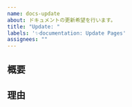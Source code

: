 ```yaml
---
name: docs-update
about: ドキュメントの更新希望を行います。
title: "Update: "
labels: '✨documentation: Update Pages'
assignees: ""
---
```


<!--

    Issueを開ける前に:
    1. 既に同じIssueが開かれていないか確認してください。
    2. できるだけ詳細に書いてください。

-->

## 概要

## 理由

